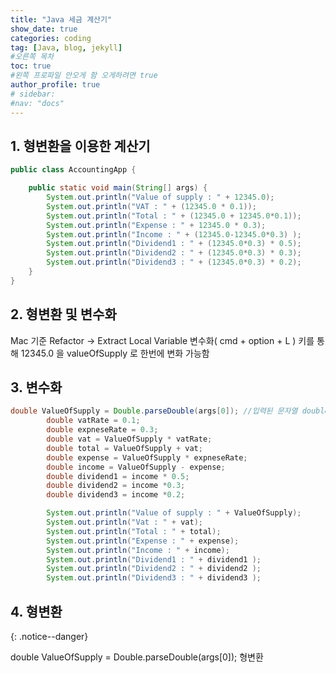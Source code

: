 ```yaml
---
title: "Java 세금 계산기"
show_date: true
categories: coding
tag: [Java, blog, jekyll]
#오른쪽 목차
toc: true
#왼쪽 프로파일 안오게 함 오게하려면 true
author_profile: true
# sidebar:
#nav: "docs"
---
```


## 1. 형변환을 이용한 계산기

```java
public class AccountingApp {

	public static void main(String[] args) {
		System.out.println("Value of supply : " + 12345.0);
		System.out.println("VAT : " + (12345.0 * 0.1));
		System.out.println("Total : " + (12345.0 + 12345.0*0.1));
		System.out.println("Expense : " + 12345.0 * 0.3);
		System.out.println("Income : " + (12345.0-12345.0*0.3) );
		System.out.println("Dividend1 : " + (12345.0*0.3) * 0.5);
		System.out.println("Dividend2 : " + (12345.0*0.3) * 0.3);
		System.out.println("Dividend3 : " + (12345.0*0.3) * 0.2);
	}
}
```

## 2. 형변환 및 변수화

Mac 기준 Refactor -> Extract Local Variable 변수화( cmd + option + L ) 키를 통해
12345.0 을 valueOfSupply 로 한번에 변화 가능함

## 3. 변수화

```java
double ValueOfSupply = Double.parseDouble(args[0]); //입력된 문자열 double형 변환
		double vatRate = 0.1;
		double expneseRate = 0.3;
		double vat = ValueOfSupply * vatRate;
		double total = ValueOfSupply + vat;
		double expense = ValueOfSupply * expneseRate;
		double income = ValueOfSupply - expense;
		double dividend1 = income * 0.5;
		double dividend2 = income *0.3;
		double dividend3 = income *0.2;

		System.out.println("Value of supply : " + ValueOfSupply);
		System.out.println("Vat : " + vat);
		System.out.println("Total : " + total);
		System.out.println("Expense : " + expense);
		System.out.println("Income : " + income);
		System.out.println("Dividend1 : " + dividend1 );
		System.out.println("Dividend2 : " + dividend2 );
		System.out.println("Dividend3 : " + dividend3 );
```

## 4. 형변환

{: .notice--danger}

<div class="notice--success">
double ValueOfSupply = Double.parseDouble(args[0]); 형변환
</div>
